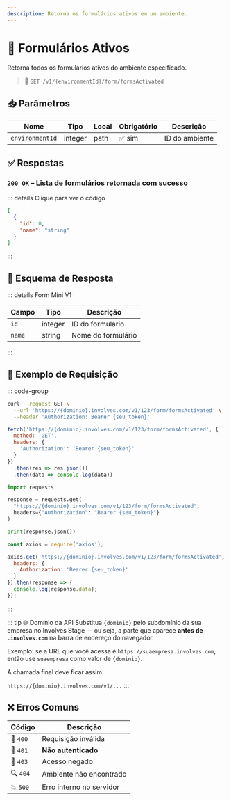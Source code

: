 ```yaml
---
description: Retorna os formulários ativos em um ambiente.
---
```


# 📄 Formulários Ativos

Retorna todos os formulários ativos do ambiente especificado.

> 🔗 `GET /v1/{environmentId}/form/formsActivated`


## 📥 Parâmetros

| Nome            | Tipo    | Local | Obrigatório | Descrição      |
| --------------- | ------- | ----- | ----------- | -------------- |
| `environmentId` | integer | path  | ✅ sim       | ID do ambiente |


## ✅ Respostas

### `200 OK` – Lista de formulários retornada com sucesso

::: details Clique para ver o código
```json
[
  {
    "id": 0,
    "name": "string"
  }
]
```
:::


## 🧬 Esquema de Resposta

::: details Form Mini V1

| Campo  | Tipo    | Descrição          |
| ------ | ------- | ------------------ |
| `id`   | integer | ID do formulário   |
| `name` | string  | Nome do formulário |
:::


## 📘 Exemplo de Requisição

::: code-group

```bash [🟢 cURL]
curl --request GET \
  --url 'https://{dominio}.involves.com/v1/123/form/formsActivated' \
  --header 'Authorization: Bearer {seu_token}'
```

```js [🟡 JavaScript]
fetch('https://{dominio}.involves.com/v1/123/form/formsActivated', {
  method: 'GET',
  headers: {
    'Authorization': 'Bearer {seu_token}'
  }
})
  .then(res => res.json())
  .then(data => console.log(data))
```

```python [🔵 Python]
import requests

response = requests.get(
  "https://{dominio}.involves.com/v1/123/form/formsActivated",
  headers={"Authorization": "Bearer {seu_token}"}
)

print(response.json())
```

```js [🟣 Node.js]
const axios = require('axios');

axios.get('https://{dominio}.involves.com/v1/123/form/formsActivated', {
  headers: {
    Authorization: 'Bearer {seu_token}'
  }
}).then(response => {
  console.log(response.data);
});
```

:::


::: tip 🌐 Domínio da API
Substitua `{dominio}` pelo subdomínio da sua empresa no Involves Stage — ou seja, a parte que aparece **antes de `.involves.com`** na barra de endereço do navegador.

Exemplo: se a URL que você acessa é `https://suaempresa.involves.com`, então use `suaempresa` como valor de `{dominio}`.

A chamada final deve ficar assim:

`https://{dominio}.involves.com/v1/...`
:::


## ❌ Erros Comuns

| Código     | Descrição                      |
|------------|--------------------------------|
| 🔴 `400`   | Requisição inválida            |
| 🔐 `401`   | **Não autenticado**            |
| 🚫 `403`   | Acesso negado                  |
| 🔍 `404`   | Ambiente não encontrado        |
| 💥 `500`   | Erro interno no servidor       |
